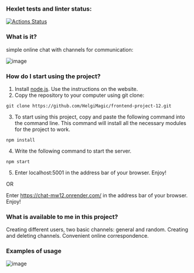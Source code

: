 ### Hexlet tests and linter status:
[![Actions Status](https://github.com/HelgiMagic/frontend-project-12/actions/workflows/hexlet-check.yml/badge.svg)](https://github.com/HelgiMagic/frontend-project-12/actions)

### What is it?

simple online chat with channels for communication:

![image](https://th.bing.com/th/id/OIG.VPUP4c_jIyTpf1_dE7ye?w=1024&h=1024&rs=1&pid=ImgDetMain)
### How do I start using the project?

1. Install [node.js](https://nodejs.org/). Use the instructions on the website.
2. Copy the repository to your computer using git clone:
```
git clone https://github.com/HelgiMagic/frontend-project-12.git
```
3. To start using this project, copy and paste the following command into the command line. This command will install all the necessary modules for the project to work.
```
npm install
```
4. Write the following command to start the server.
```
npm start
```
5. Enter localhost:5001 in the address bar of your browser. Enjoy!

OR

Enter https://chat-mw12.onrender.com/ in the address bar of your browser. Enjoy!

### What is available to me in this project?

Creating different users, two basic channels: general and random. Creating and deleting channels. Convenient online correspondence.

### Examples of usage
![image](https://github.com/HelgiMagic/frontend-project-12/assets/113669521/1cd76b09-726d-4c35-8afb-f0f255845762)
